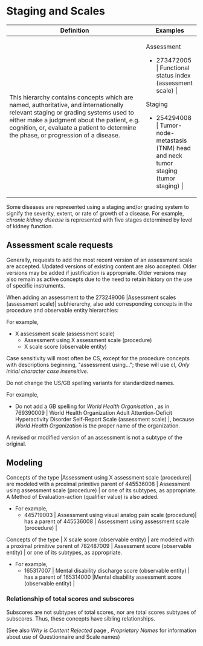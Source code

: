 # Staging and Scales

<table><thead><tr><th width="345.71875">Definition</th><th>Examples</th></tr></thead><tbody><tr><td>This hierarchy contains concepts which are named, authoritative, and internationally relevant staging or grading systems used to either make a judgment about the patient, e.g. cognition, or, evaluate a patient to determine the phase, or progression of a disease.</td><td><p></p><p>Assessment</p><ul><li>273472005 | Functional status index (assessment scale) |</li></ul><p>Staging</p><ul><li>254294008 | Tumor-node-metastasis (TNM) head and neck tumor staging (tumor staging) |</li></ul></td></tr></tbody></table>

Some diseases are represented using a staging and/or grading system to signify the severity, extent, or rate of growth of a disease. For example, _chronic kidney disease_ is represented with five stages determined by level of kidney function.

## Assessment scale requests

Generally, requests to add the most recent version of an assessment scale are accepted. Updated versions of existing content are also accepted. Older versions may be added if justification is appropriate. Older versions may also remain as active concepts due to the need to retain history on the use of specific instruments.

When adding an assessment to the 273249006 |Assessment scales (assessment scale)| subhierarchy, also add corresponding concepts in the procedure and observable entity hierarchies:

For example,

* X assessment scale (assessment scale)
  * Assessment using X assessment scale (procedure)
  * X scale score (observable entity)

Case sensitivity will most often be CS, except for the procedure concepts with descriptions beginning, "assessment using..."; these will use cl, _Only initial character case insensitive_.

Do not change the US/GB spelling variants for standardized names.

For example,

* Do not add a GB spelling for _World Health Organisation_ , as in 769390009 | World Health Organization Adult Attention-Deficit Hyperactivity Disorder Self-Report Scale (assessment scale) |, because _World Health Organization_ is the proper name of the organization.

A revised or modified version of an assessment is not a subtype of the original.

## Modeling

Concepts of the type |Assessment using X assessment scale (procedure)| are modeled with a proximal primitive parent of 445536008 | Assessment using assessment scale (procedure) | or one of its subtypes, as appropriate. A Method of Evaluation-action (qualifier value) is also added.

* For example,
  * 445719003 | Assessment using visual analog pain scale (procedure)| has a parent of 445536008 | Assessment using assessment scale (procedure) |

Concepts of the type | X scale score (observable entity) | are modeled with a proximal primitive parent of 782487009 | Assessment score (observable entity) | or one of its subtypes, as appropriate.

* For example,
  * 165317007 | Mental disability discharge score (observable entity) | has a parent of 165314000 |Mental disability assessment score (observable entity) |

### Relationship of total scores and subscores

Subscores are not subtypes of total scores, nor are total scores subtypes of subscores. Thus, these concepts have sibling relationships.

(See also _Why is Content Rejected_ page _, Proprietary Names_ for information about use of Questionnaire and Scale names)
